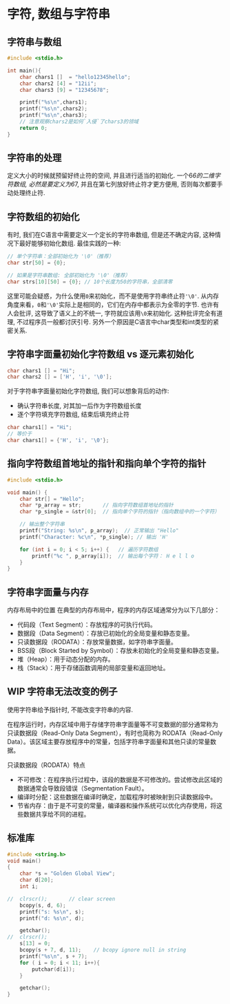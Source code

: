 # 字符, 数组与字符串

## 字符串与数组

```c
#include <stdio.h>

int main(){
    char chars1 []  = "hello12345hello";
    char chars2 [4] = "12ii";
    char chars3 [9] = "12345678";

    printf("%s\n",chars1);
    printf("%s\n",chars2);
    printf("%s\n",chars3);
    // 注意观察chars2是如何`入侵`了chars3的领域
    return 0;
}
```

## 字符串的处理

定义大小的时候就预留好终止符的空间, 并且进行适当的初始化.
一个6*6的二维字符数组, 必然是要定义为6*7, 并且在第七列放好终止符才更方便用, 否则每次都要手动处理终止符.

## 字符数组的初始化

有时, 我们在C语言中需要定义一个定长的字符串数组, 但是还不确定内容, 这种情况下最好能够初始化数组.
最佳实践的一种:

```c
// 单个字符串：全部初始化为 '\0'（推荐）
char str[50] = {0};

// 如果是字符串数组: 全部初始化为 '\0'（推荐）
char strs[10][50] = {0}; // 10个长度为50的字符串，全部清零
```

这里可能会疑惑，为什么使用`0`来初始化，而不是使用字符串终止符`'\0'`.
从内存角度来看，`0`和`'\0'`实际上是相同的，它们在内存中都表示为全零的字节.
也许有人会批评, 这导致了语义上的不统一, 字符就应该用`\0`来初始化.
这种批评完全有道理, 不过程序员一般都讨厌引号.
另外一个原因是C语言中char类型和int类型的紧密关系.

## 字符串字面量初始化字符数组 vs 逐元素初始化

```c
char chars1 [] = "Hi";
char chars2 [] = ['H', 'i', '\0'];
```

对于字符串字面量初始化字符数组, 我们可以想象背后的动作:

- 确认字符串长度, 对其加一后作为字符数组长度
- 逐个字符填充字符数组, 结束后填充终止符

```c
char chars1[] = "Hi";
// 等价于
char chars1[] = {'H', 'i', '\0'};
```

## 指向字符数组首地址的指针和指向单个字符的指针

```c
#include <stdio.h>

void main() {
    char str[] = "Hello";
    char *p_array = str;       // 指向字符数组首地址的指针
    char *p_single = &str[0];  // 指向单个字符的指针（指向数组中的一个字符）

    // 输出整个字符串
    printf("String: %s\n", p_array);  // 正常输出 "Hello"
    printf("Character: %c\n", *p_single); // 输出 'H'

    for (int i = 0; i < 5; i++) {   // 遍历字符数组
        printf("%c ", p_array[i]);  // 输出每个字符： H e l l o
    }
}
```

## 字符串字面量与内存

内存布局中的位置
在典型的内存布局中，程序的内存区域通常分为以下几部分：

- 代码段（Text Segment）：存放程序的可执行代码。
- 数据段（Data Segment）：存放已初始化的全局变量和静态变量。
- 只读数据段（RODATA）：存放常量数据，如字符串字面量。
- BSS段（Block Started by Symbol）：存放未初始化的全局变量和静态变量。
- 堆（Heap）：用于动态分配的内存。
- 栈（Stack）：用于存储函数调用的局部变量和返回地址。

## WIP 字符串无法改变的例子

使用字符串给予指针时, 不能改变字符串的内容.

在程序运行时，内存区域中用于存储字符串字面量等不可变数据的部分通常称为 只读数据段（Read-Only Data Segment），有时也简称为 RODATA（Read-Only Data）。该区域主要存放程序中的常量，包括字符串字面量和其他只读的常量数据。

只读数据段（RODATA）特点

- 不可修改：在程序执行过程中，该段的数据是不可修改的。尝试修改此区域的数据通常会导致段错误（Segmentation Fault）。
- 编译时分配：这些数据在编译时确定，加载程序时被映射到只读数据段中。
- 节省内存：由于是不可变的常量，编译器和操作系统可以优化内存使用，将这些数据共享给不同的进程。

## 标准库

```c
#include <string.h>
void main()
{
    char *s = "Golden Global View";
    char d[20];
    int i;

//  clrscr();       // clear screen
    bcopy(s, d, 6);
    printf("s: %s\n", s);
    printf("d: %s\n", d);

    getchar();
//  clrscr();
    s[13] = 0;
    bcopy(s + 7, d, 11);    // bcopy ignore null in string
    printf("%s\n", s + 7);
    for ( i = 0; i < 11; i++){
        putchar(d[i]);
    }

    getchar();
}
```
